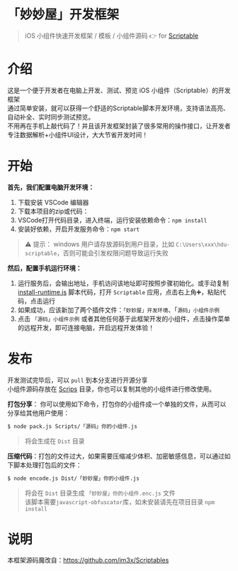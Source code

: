 # 「妙妙屋」开发框架

> iOS 小组件快速开发框架 / 模板 / 小组件源码  👉 for [Scriptable](https://scriptable.app)    

# 介绍
这是一个便于开发者在电脑上开发、测试、预览 iOS 小组件（Scriptable）的开发框架    
通过简单安装，就可以获得一个舒适的Scriptable脚本开发环境，支持语法高亮、自动补全、实时同步测试预览。    
不用再在手机上敲代码了！并且该开发框架封装了很多常用的操作接口，让开发者专注数据解析+小组件UI设计，大大节省开发时间！

# 开始
**首先，我们配置电脑开发环境：**    
1. 下载安装 VSCode 编辑器
2. 下载本项目的zip或代码：     
3. VSCode打开代码目录，进入终端，运行安装依赖命令：`npm install`    
4. 安装好依赖，开启开发服务命令：`npm start`    

> ⚠️ 提示： windows 用户请存放源码到用户目录，比如 `C:\Users\xxx\hdu-scriptable`，否则可能会引发权限问题导致运行失败

**然后，配置手机运行环境：**    
1. 运行服务后，会输出地址，手机访问该地址即可按照步骤初始化。或手动复制 [install-runtime.js](install-runtime.js) 脚本代码，打开 `Scriptable` 应用，点击右上角➕，粘贴代码，点击运行    
2. 如果成功，应该新加了两个插件文件：`「妙妙屋」开发环境`、「`源码」小组件示例`    
3. 点击 `「源码」小组件示例` 或者其他任何基于此框架开发的小组件，点击操作菜单的远程开发，即可连接电脑，开启远程开发体验！    



# 发布

开发测试完毕后，可以 `pull` 到本分支进行开源分享    
小组件源码存放在 [Scrips](Scripts) 目录，你也可以复制其他的小组件进行修改使用。    


**打包分享**： 你可以使用如下命令，打包你的小组件成一个单独的文件，从而可以分享给其他用户使用：
``` bash
$ node pack.js Scripts/「源码」你的小组件.js
```
> 将会生成在 `Dist` 目录

**压缩代码**：打包的文件过大，如果需要压缩减少体积、加密敏感信息，可以通过如下脚本处理打包后的文件：
``` bash
$ node encode.js Dist/「妙妙屋」你的小组件.js
```
> 将会在 `Dist` 目录生成 `「妙妙屋」你的小组件.enc.js` 文件    
> 该脚本需要`javascript-obfuscator`库，如未安装请先在项目目录 `npm install`

# 说明

本框架源码魔改自：https://github.com/im3x/Scriptables